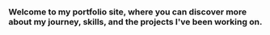 ### Welcome to my portfolio site, where you can discover more about my journey, skills, and the projects I've been working on.
